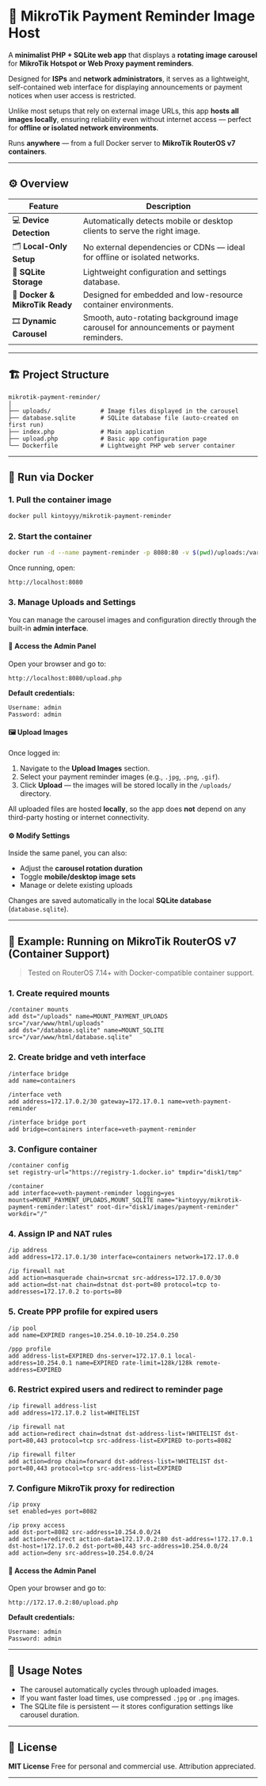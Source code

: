 # 📸 MikroTik Payment Reminder Image Host

A **minimalist PHP + SQLite web app** that displays a **rotating image carousel** for **MikroTik Hotspot or Web Proxy payment reminders**.

Designed for **ISPs** and **network administrators**, it serves as a lightweight, self-contained web interface for displaying announcements or payment notices when user access is restricted.

Unlike most setups that rely on external image URLs, this app **hosts all images locally**, ensuring reliability even without internet access — perfect for **offline or isolated network environments**.

Runs **anywhere** — from a full Docker server to **MikroTik RouterOS v7 containers**.

---

## ⚙️ Overview

| Feature                        | Description                                                                             |
| ------------------------------ | --------------------------------------------------------------------------------------- |
| 💻 **Device Detection**        | Automatically detects mobile or desktop clients to serve the right image.               |
| 🗂 **Local-Only Setup**        | No external dependencies or CDNs — ideal for offline or isolated networks.              |
| 🧠 **SQLite Storage**          | Lightweight configuration and settings database.                                        |
| 🐳 **Docker & MikroTik Ready** | Designed for embedded and low-resource container environments.                          |
| 🎞 **Dynamic Carousel**        | Smooth, auto-rotating background image carousel for announcements or payment reminders. |

---

## 🏗 Project Structure

```
mikrotik-payment-reminder/
│
├── uploads/              # Image files displayed in the carousel
├── database.sqlite       # SQLite database file (auto-created on first run)
├── index.php             # Main application
├── upload.php            # Basic app configuration page
└── Dockerfile            # Lightweight PHP web server container
```

---

## 🐳 Run via Docker

### 1. Pull the container image

```bash
docker pull kintoyyy/mikrotik-payment-reminder
```

### 2. Start the container

```bash
docker run -d --name payment-reminder -p 8080:80 -v $(pwd)/uploads:/var/www/html/uploads -v $(pwd)/database.sqlite:/var/www/html/database.sqlite kintoyyy/mikrotik-payment-reminder
```

Once running, open:

```
http://localhost:8080
```

### 3. Manage Uploads and Settings

You can manage the carousel images and configuration directly through the built-in **admin interface**.

#### 🔐 Access the Admin Panel

Open your browser and go to:

```
http://localhost:8080/upload.php
```

**Default credentials:**

```
Username: admin
Password: admin
```

#### 🖼 Upload Images

Once logged in:

1. Navigate to the **Upload Images** section.
2. Select your payment reminder images (e.g., `.jpg`, `.png`, `.gif`).
3. Click **Upload** — the images will be stored locally in the `/uploads/` directory.

All uploaded files are hosted **locally**, so the app does **not** depend on any third-party hosting or internet connectivity.

#### ⚙ Modify Settings

Inside the same panel, you can also:

* Adjust the **carousel rotation duration**
* Toggle **mobile/desktop image sets**
* Manage or delete existing uploads

Changes are saved automatically in the local **SQLite database** (`database.sqlite`).

---

## 🔧 Example: Running on MikroTik RouterOS v7 (Container Support)

> Tested on RouterOS 7.14+ with Docker-compatible container support.

### 1. Create required mounts

```rsc
/container mounts
add dst="/uploads" name=MOUNT_PAYMENT_UPLOADS src="/var/www/html/uploads"
add dst="/database.sqlite" name=MOUNT_SQLITE src="/var/www/html/database.sqlite"
```

### 2. Create bridge and veth interface

```rsc
/interface bridge
add name=containers

/interface veth
add address=172.17.0.2/30 gateway=172.17.0.1 name=veth-payment-reminder

/interface bridge port
add bridge=containers interface=veth-payment-reminder
```

### 3. Configure container

```rsc
/container config
set registry-url="https://registry-1.docker.io" tmpdir="disk1/tmp"

/container
add interface=veth-payment-reminder logging=yes mounts=MOUNT_PAYMENT_UPLOADS,MOUNT_SQLITE name="kintoyyy/mikrotik-payment-reminder:latest" root-dir="disk1/images/payment-reminder" workdir="/"
```

### 4. Assign IP and NAT rules

```rsc
/ip address
add address=172.17.0.1/30 interface=containers network=172.17.0.0

/ip firewall nat
add action=masquerade chain=srcnat src-address=172.17.0.0/30
add action=dst-nat chain=dstnat dst-port=80 protocol=tcp to-addresses=172.17.0.2 to-ports=80
```

### 5. Create PPP profile for expired users

```rsc
/ip pool
add name=EXPIRED ranges=10.254.0.10-10.254.0.250

/ppp profile
add address-list=EXPIRED dns-server=172.17.0.1 local-address=10.254.0.1 name=EXPIRED rate-limit=128k/128k remote-address=EXPIRED
```

### 6. Restrict expired users and redirect to reminder page

```rsc
/ip firewall address-list
add address=172.17.0.2 list=WHITELIST

/ip firewall nat
add action=redirect chain=dstnat dst-address-list=!WHITELIST dst-port=80,443 protocol=tcp src-address-list=EXPIRED to-ports=8082

/ip firewall filter
add action=drop chain=forward dst-address-list=!WHITELIST dst-port=80,443 protocol=tcp src-address-list=EXPIRED
```

### 7. Configure MikroTik proxy for redirection

```rsc
/ip proxy
set enabled=yes port=8082

/ip proxy access
add dst-port=8082 src-address=10.254.0.0/24
add action=redirect action-data=172.17.0.2:80 dst-address=!172.17.0.1 dst-host=!172.17.0.2 dst-port=80,443 src-address=10.254.0.0/24
add action=deny src-address=10.254.0.0/24
```

#### 🔐 Access the Admin Panel

Open your browser and go to:

```
http://172.17.0.2:80/upload.php
```

**Default credentials:**

```
Username: admin
Password: admin
```

---

## 🧠 Usage Notes

* The carousel automatically cycles through uploaded images.
* If you want faster load times, use compressed `.jpg` or `.png` images.
* The SQLite file is persistent — it stores configuration settings like carousel duration.

---

## 📜 License

**MIT License**
Free for personal and commercial use. Attribution appreciated.

---
